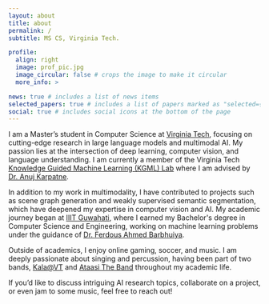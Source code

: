 ```yaml
---
layout: about
title: about
permalink: /
subtitle: MS CS, Virginia Tech. 

profile:
  align: right
  image: prof_pic.jpg
  image_circular: false # crops the image to make it circular
  more_info: >

news: true # includes a list of news items
selected_papers: true # includes a list of papers marked as "selected={true}"
social: true # includes social icons at the bottom of the page
---
```


I am a Master’s student in Computer Science at [Virginia Tech](https://cs.vt.edu/), focusing on cutting-edge research in large language models and multimodal AI. My passion lies at the intersection of deep learning, computer vision, and language understanding. I am currently a member of the Virginia Tech [Knowledge Guided Machine Learning (KGML) Lab](https://kgml-lab.github.io/) where I am advised by [Dr. Anuj Karpatne](https://people.cs.vt.edu/karpatne/).

In addition to my work in multimodality, I have contributed to projects such as scene graph generation and weakly supervised semantic segmentation, which have deepened my expertise in computer vision and AI. My academic journey began at [IIIT Guwahati](https://www.iiitg.ac.in/), where I earned my Bachelor's degree in Computer Science and Engineering, working on machine learning problems under the guidance of [Dr. Ferdous Ahmed Barbhuiya](https://www.iiitg.ac.in/computer-science-and-engineering/dr-ferdous-ahmed-barbhuiya-2).

Outside of academics, I enjoy online gaming, soccer, and music. I am deeply passionate about singing and percussion, having been part of two bands, [Kala@VT](https://www.instagram.com/kala_vt/?hl=en) and [Ataasi The Band](https://www.instagram.com/ataasi_the_band/) throughout my academic life.

If you’d like to discuss intriguing AI research topics, collaborate on a project, or even jam to some music, feel free to reach out!
